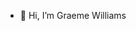 - 👋 Hi, I’m Graeme Williams


<!---
gdklwill/gdklwill is a ✨ special ✨ repository because its `README.md` (this file) appears on your GitHub profile.
You can click the Preview link to take a look at your changes.
--->
